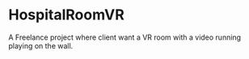 # HospitalRoomVR
 A Freelance project where client want a VR room with a video running playing on the wall.
